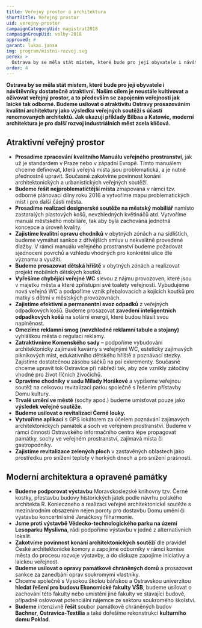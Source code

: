 ```yaml
---
title: Veřejný prostor a architektura
shortTitle: Veřejný prostor
uid: verejny-prostor
campaignCategoryUid: magistrat2018
campaignGroupUid: volby-2018
approved: #
garant: lukas.jansa
img: program/mistni-rozvoj.svg
perex: >
  Ostrava by se měla stát místem, které bude pro její obyvatele i návštěvníky dostatečně atraktivní. Našim cílem je neustále kultivovat a oživovat veřejný prostor, a to především se zapojením veřejnosti jak laické tak odborné. Budeme usilovat o atraktivitu Ostravy prosazováním kvalitní architektury jako výsledku veřejných soutěží s účastí renomovaných architektů. Jak ukazují příklady Bilbaa a Katowic, moderní architektura je pro další rozvoj industriálních měst zcela klíčová.
order: 4
---
```


**Ostrava by se měla stát místem, které bude pro její obyvatele i návštěvníky dostatečně atraktivní. Našim cílem je neustále kultivovat a oživovat veřejný prostor, a to především se zapojením veřejnosti jak laické tak odborné. Budeme usilovat o atraktivitu Ostravy prosazováním kvalitní architektury jako výsledku veřejných soutěží s účastí renomovaných architektů. Jak ukazují příklady Bilbaa a Katowic, moderní architektura je pro další rozvoj industriálních měst zcela klíčová.**

## Atraktivní veřejný prostor

<ul>
  <li><b>Prosadíme zpracování kvalitního Manuálu veřejného prostranství</b>, jak už je standardem v Praze nebo v západní Evropě. Tímto manuálem chceme definovat, která veřejná místa jsou problematická, a je nutné přednostně upravit. Současně zakotvíme povinnost konání architektonických a urbanistických veřejných soutěží.</li>
  <li><b>Budeme řešit nejproblematičtější místa</b> zmapovaná v rámci tzv. odborné plánovací dílny roku 2016 a vytvoříme mapu problematických míst i pro další části města.</li>
  <li><b>Prosadíme realizaci designerské soutěže na městský mobiliář</b> namísto zastaralých plastových košů, nevzhledných květináčů atd. Vytvoříme manuál městského mobiliáře, tak aby byla zachována jednotná koncepce a úroveň kvality.</li>
  <li><b>Zajistíme kvalitní opravu chodníků</b> v obytných zónách a na sídlištích, budeme vymáhat sankce z dřívějších smluv u nekvalitně provedené dlažby. V rámci manuálu veřejného prostranství budeme požadovat sjednocení povrchů a vzhledu vhodných pro konkrétní ulice dle významu a využití.</li>
  <li><b>Budeme prosazovat dětská hřiště</b> v obytných zónách a realizovat projekt mobilních dětských koutků.</li>
  <li><b>Vyřešíme chybějící veřejné WC</b> slevou z nájmu provozoven, které jsou v majetku města a které zpřístupní své toalety veřejnosti. Vybudujeme nová veřejná WC a podpoříme vznik přebalovacích a kojících koutků pro matky s dětmi v městských provozovnách.</li>
  <li><b>Zajistíme efektivní a permanentní svoz odpadků</b> z veřejných odpadkových košů. Budeme prosazovat <b>zavedení inteligentních odpadkových košů</b> na solární energii, které budou hlásit svou naplněnost.</li>
  <li><b>Omezíme reklamní smog (nevzhledné reklamní tabule a stojany)</b> vyhláškou města o regulaci reklamy.</li>
  <li><b>Zatraktivníme Komenského sady</b> – podpoříme vybudování architektonicky zajímavé kavárny s veřejnými WC, esteticky zajímavých piknikových míst, edukativního dětského hřiště a poznávací stezky. Zajistíme dostatečnou zásobu sáčků na psí exkrementy. Současně chceme upravit tok Ostravice při nábřeží tak, aby zde vznikly zátočiny vhodné pro život říčních živočichů.</li>
  <li><b>Opravíme chodníky v sadu Milady Horákové</b> a vypíšeme veřejnou soutěž na celkovou revitalizaci parku společně s řešením přístavby Domu kultury.</li>
  <li><b>Trvalé umění ve městě</b> (sochy apod.) budeme umisťovat pouze jako <b>výsledek veřejné soutěže</b>.</li>
  <li><b>Budeme usilovat o revitalizaci Černé louky.</b></li>
  <li><b>Vytvoříme aplikaci</b> s GPS lokátorem za účelem poznávání zajímavých architektonických památek a soch ve veřejném prostranství. Budeme v rámci činnosti Ostravského informačního centra lépe propagovat památky, sochy ve veřejném prostranství, zajímavá místa či gastropodniky.</li>
  <li><b>Zajistíme revitalizace zelených ploch</b> v zastavěných oblastech jako prostředku pro snížení teploty v horkých dnech a pro snížení prašnosti.</li>
</ul>

## Moderní architektura a opravené památky

<ul>
  <li><b>Budeme podporovat výstavbu</b> Moravskoslezské knihovny tzv. Černé kostky, přestavbu budovy historických jatek podle návrhu polského architekta R. Konieczneho a realizaci veřejné architektonické soutěže s mezinárodním obsazením nejen poroty pro dostavbu Domu umění či výstavbu koncertní síně Janáčkovy filharmonie.</li>
  <li><b>Jsme proti výstavbě Vědecko-technologického parku na území Lesoparku Myslivna</b>, rádi podpoříme výstavbu v jedné z alternativních lokalit.</li>
  <li><b>Zakotvíme povinnost konání architektonických soutěží</b> dle pravidel České architektonické komory a zapojíme odborníky v rámci komise města do procesu rozvoje výstavby, a do diskuze zapojíme iniciativy a laickou veřejnost.</li>
  <li><b>Budeme usilovat o opravy památkově chráněných domů</b> a prosazovat sankce za zanedbání oprav soukromými vlastníky.</li>
  <li>Chceme společně s Vysokou školou báňskou a Ostravskou univerzitou <b>hledat řešení pro budovu Ekonomické fakulty VŠB</b>, budeme usilovat o zachování této fakulty nebo umístění jiné fakulty ve stávající budově, případně oslovovat potenciální nájemce ze sektoru soukromého školství.</li>
  <li><b>Budeme</b> intenzivně <b>řešit</b> soubor památkově chráněných budov <b>Bachner</b>, <b>Ostravica-Textilia</b> a také dořešíme rekonstrukci <b>kulturního domu Poklad</b>.</li>
</ul>
